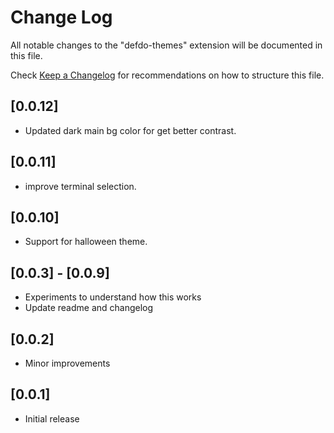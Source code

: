# Change Log

All notable changes to the "defdo-themes" extension will be documented in this file.

Check [Keep a Changelog](http://keepachangelog.com/) for recommendations on how to structure this file.

## [0.0.12]

- Updated dark main bg color for get better contrast.
## [0.0.11]

- improve terminal selection.
## [0.0.10]

- Support for halloween theme.
## [0.0.3] - [0.0.9]

- Experiments to understand how this works
- Update readme and changelog

## [0.0.2]

- Minor improvements

## [0.0.1]

- Initial release

